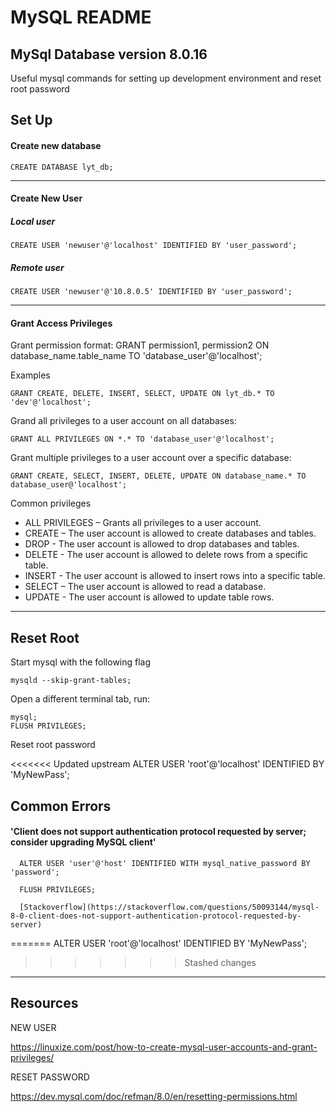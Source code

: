 # MySQL README
MySql Database version 8.0.16
---

Useful mysql commands for setting up development environment and reset root password

## Set Up

#### Create new database
    CREATE DATABASE lyt_db;

---

#### Create New User

##### Local user
    CREATE USER 'newuser'@'localhost' IDENTIFIED BY 'user_password';

##### Remote user
    CREATE USER 'newuser'@'10.8.0.5' IDENTIFIED BY 'user_password';

---

#### Grant Access Privileges
Grant permission format:
    GRANT permission1, permission2 ON database_name.table_name TO 'database_user'@'localhost';

Examples

    GRANT CREATE, DELETE, INSERT, SELECT, UPDATE ON lyt_db.* TO 'dev'@'localhost';

Grand all privileges to a user account on all databases:

    GRANT ALL PRIVILEGES ON *.* TO 'database_user'@'localhost';

Grant multiple privileges to a user account over a specific database:

    GRANT CREATE, SELECT, INSERT, DELETE, UPDATE ON database_name.* TO database_user@'localhost';

Common privileges
- ALL PRIVILEGES – Grants all privileges to a user account.
- CREATE – The user account is allowed to create databases and tables.
- DROP - The user account is allowed to drop databases and tables.
- DELETE - The user account is allowed to delete rows from a specific table.
- INSERT - The user account is allowed to insert rows into a specific table.
- SELECT – The user account is allowed to read a database.
- UPDATE - The user account is allowed to update table rows.
---
## Reset Root
Start mysql with the following flag

    mysqld --skip-grant-tables;


Open a different terminal tab, run:

    mysql;
    FLUSH PRIVILEGES;

Reset root password

<<<<<<< Updated upstream
      ALTER USER 'root'@'localhost' IDENTIFIED BY 'MyNewPass';


## Common Errors

####  'Client does not support authentication protocol requested by server; consider upgrading MySQL client'

      ALTER USER 'user'@'host' IDENTIFIED WITH mysql_native_password BY 'password';

      FLUSH PRIVILEGES;

      [Stackoverflow](https://stackoverflow.com/questions/50093144/mysql-8-0-client-does-not-support-authentication-protocol-requested-by-server)



=======
    ALTER USER 'root'@'localhost' IDENTIFIED BY 'MyNewPass';
>>>>>>> Stashed changes
---
## Resources
NEW USER

https://linuxize.com/post/how-to-create-mysql-user-accounts-and-grant-privileges/

RESET PASSWORD

https://dev.mysql.com/doc/refman/8.0/en/resetting-permissions.html
